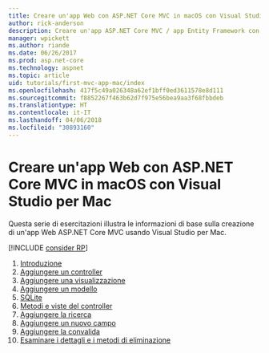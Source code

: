 ```yaml
---
title: Creare un'app Web con ASP.NET Core MVC in macOS con Visual Studio per Mac
author: rick-anderson
description: Creare un'app ASP.NET Core MVC / app Entity Framework con Visual Studio per Mac
manager: wpickett
ms.author: riande
ms.date: 06/26/2017
ms.prod: asp.net-core
ms.technology: aspnet
ms.topic: article
uid: tutorials/first-mvc-app-mac/index
ms.openlocfilehash: 417f5c49a026348a62ef1bff0ed3611578e8d111
ms.sourcegitcommit: f8852267f463b62d7f975e56bea9aa3f68fbbdeb
ms.translationtype: HT
ms.contentlocale: it-IT
ms.lasthandoff: 04/06/2018
ms.locfileid: "30893160"
---
```

# <a name="create-a-web-app-with-aspnet-core-mvc-on-macos-with-visual-studio-for-mac"></a>Creare un'app Web con ASP.NET Core MVC in macOS con Visual Studio per Mac

Questa serie di esercitazioni illustra le informazioni di base sulla creazione di un'app Web ASP.NET Core MVC usando Visual Studio per Mac. 

[!INCLUDE [consider RP](../../includes/razor.md)]

1. [Introduzione](xref:tutorials/first-mvc-app-mac/start-mvc)
1. [Aggiungere un controller](xref:tutorials/first-mvc-app-mac/adding-controller)
1. [Aggiungere una visualizzazione](xref:tutorials/first-mvc-app-mac/adding-view)
1. [Aggiungere un modello](xref:tutorials/first-mvc-app-mac/adding-model)
1. [SQLite](xref:tutorials/first-mvc-app-mac/working-with-sql)
1. [Metodi e viste del controller](xref:tutorials/first-mvc-app-mac/controller-methods-views)
1. [Aggiungere la ricerca](xref:tutorials/first-mvc-app-mac/search)
1. [Aggiungere un nuovo campo](xref:tutorials/first-mvc-app-mac/new-field)
1. [Aggiungere la convalida](xref:tutorials/first-mvc-app-mac/validation)
1. [Esaminare i dettagli e i metodi di eliminazione](xref:tutorials/first-mvc-app/details)
